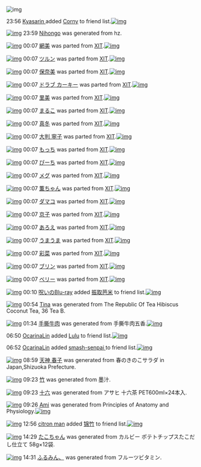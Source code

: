 ![img](http://gdrive-cdn.herokuapp.com/537b65a5bc09f0000721dda7/512px-barcode.png)

23:56 [Kyasarin ](http://www.barcodekanojo.com/user/489980/Kyasarin%20) added [Corny](http://www.barcodekanojo.com/kanojo/2845520/Corny) to friend list.[![img](http://www.deviantsart.com/3149dm5.png)](http://www.barcodekanojo.com/kanojo/2845520/Corny) 

[![img](http://www.deviantsart.com/1ssr0ph.png)](http://www.barcodekanojo.com/kanojo/3193537/Nihongo) 23:59 [Nihongo](http://www.barcodekanojo.com/kanojo/3193537/Nihongo) was generated from hz.

[![img](http://www.deviantsart.com/2al9sil.png)](http://www.barcodekanojo.com/kanojo/2388746/%E7%B6%B2%E7%BE%8E) 00:07 [網美](http://www.barcodekanojo.com/kanojo/2388746/%E7%B6%B2%E7%BE%8E) was parted from [XIT](http://www.barcodekanojo.com/kanojo/2388746/%E7%B6%B2%E7%BE%8E).[![img](http://www.deviantsart.com/815jg6.jpeg)](http://www.barcodekanojo.com/user/209348/XIT) 

[![img](http://www.deviantsart.com/2gd8ack.png)](http://www.barcodekanojo.com/kanojo/641962/%E3%83%84%E3%83%AB%E3%83%B3) 00:07 [ツルン](http://www.barcodekanojo.com/kanojo/641962/%E3%83%84%E3%83%AB%E3%83%B3) was parted from [XIT](http://www.barcodekanojo.com/kanojo/641962/%E3%83%84%E3%83%AB%E3%83%B3).[![img](http://www.deviantsart.com/815jg6.jpeg)](http://www.barcodekanojo.com/user/209348/XIT) 

[![img](http://www.deviantsart.com/3ssjivh.png)](http://www.barcodekanojo.com/kanojo/2516073/%E4%BF%9D%E5%A5%88%E7%BE%8E) 00:07 [保奈美](http://www.barcodekanojo.com/kanojo/2516073/%E4%BF%9D%E5%A5%88%E7%BE%8E) was parted from [XIT](http://www.barcodekanojo.com/kanojo/2516073/%E4%BF%9D%E5%A5%88%E7%BE%8E).[![img](http://www.deviantsart.com/815jg6.jpeg)](http://www.barcodekanojo.com/user/209348/XIT) 

[![img](http://www.deviantsart.com/14cleda.png)](http://www.barcodekanojo.com/kanojo/858048/%E3%83%89%E3%83%A9%E3%83%96%20%E3%82%AB%E3%83%BC%E3%82%AD%E3%83%BC) 00:07 [ドラブ カーキー](http://www.barcodekanojo.com/kanojo/858048/%E3%83%89%E3%83%A9%E3%83%96%20%E3%82%AB%E3%83%BC%E3%82%AD%E3%83%BC) was parted from [XIT](http://www.barcodekanojo.com/kanojo/858048/%E3%83%89%E3%83%A9%E3%83%96%20%E3%82%AB%E3%83%BC%E3%82%AD%E3%83%BC).[![img](http://www.deviantsart.com/815jg6.jpeg)](http://www.barcodekanojo.com/user/209348/XIT) 

[![img](http://www.deviantsart.com/3bduhq2.png)](http://www.barcodekanojo.com/kanojo/891365/%E9%87%8C%E7%BE%8E) 00:07 [里美](http://www.barcodekanojo.com/kanojo/891365/%E9%87%8C%E7%BE%8E) was parted from [XIT](http://www.barcodekanojo.com/kanojo/891365/%E9%87%8C%E7%BE%8E).[![img](http://www.deviantsart.com/815jg6.jpeg)](http://www.barcodekanojo.com/user/209348/XIT) 

[![img](http://www.deviantsart.com/17ef07r.png)](http://www.barcodekanojo.com/kanojo/443763/%E3%81%BE%E3%82%8B%E3%81%93) 00:07 [まるこ](http://www.barcodekanojo.com/kanojo/443763/%E3%81%BE%E3%82%8B%E3%81%93) was parted from [XIT](http://www.barcodekanojo.com/kanojo/443763/%E3%81%BE%E3%82%8B%E3%81%93).[![img](http://www.deviantsart.com/815jg6.jpeg)](http://www.barcodekanojo.com/user/209348/XIT) 

[![img](http://www.deviantsart.com/118jj5d.png)](http://www.barcodekanojo.com/kanojo/953168/%E7%9C%9F%E5%86%AC) 00:07 [真冬](http://www.barcodekanojo.com/kanojo/953168/%E7%9C%9F%E5%86%AC) was parted from [XIT](http://www.barcodekanojo.com/kanojo/953168/%E7%9C%9F%E5%86%AC).[![img](http://www.deviantsart.com/815jg6.jpeg)](http://www.barcodekanojo.com/user/209348/XIT) 

[![img](http://www.deviantsart.com/1db98aa.png)](http://www.barcodekanojo.com/kanojo/1312243/%E5%A4%A7%E5%88%A4%20%E5%AF%A7%E5%AD%90) 00:07 [大判 寧子](http://www.barcodekanojo.com/kanojo/1312243/%E5%A4%A7%E5%88%A4%20%E5%AF%A7%E5%AD%90) was parted from [XIT](http://www.barcodekanojo.com/kanojo/1312243/%E5%A4%A7%E5%88%A4%20%E5%AF%A7%E5%AD%90).[![img](http://www.deviantsart.com/815jg6.jpeg)](http://www.barcodekanojo.com/user/209348/XIT) 

[![img](http://www.deviantsart.com/3o27co7.png)](http://www.barcodekanojo.com/kanojo/1609087/%E3%82%82%E3%81%A3%E3%81%A1) 00:07 [もっち](http://www.barcodekanojo.com/kanojo/1609087/%E3%82%82%E3%81%A3%E3%81%A1) was parted from [XIT](http://www.barcodekanojo.com/kanojo/1609087/%E3%82%82%E3%81%A3%E3%81%A1).[![img](http://www.deviantsart.com/815jg6.jpeg)](http://www.barcodekanojo.com/user/209348/XIT) 

[![img](http://www.deviantsart.com/1npfnnj.png)](http://www.barcodekanojo.com/kanojo/1667839/%E3%81%B4%E3%83%BC%E3%81%A1) 00:07 [ぴーち](http://www.barcodekanojo.com/kanojo/1667839/%E3%81%B4%E3%83%BC%E3%81%A1) was parted from [XIT](http://www.barcodekanojo.com/kanojo/1667839/%E3%81%B4%E3%83%BC%E3%81%A1).[![img](http://www.deviantsart.com/815jg6.jpeg)](http://www.barcodekanojo.com/user/209348/XIT) 

[![img](http://www.deviantsart.com/2ovul0b.png)](http://www.barcodekanojo.com/kanojo/438208/%E3%83%A1%E3%82%B0) 00:07 [メグ](http://www.barcodekanojo.com/kanojo/438208/%E3%83%A1%E3%82%B0) was parted from [XIT](http://www.barcodekanojo.com/kanojo/438208/%E3%83%A1%E3%82%B0).[![img](http://www.deviantsart.com/815jg6.jpeg)](http://www.barcodekanojo.com/user/209348/XIT) 

[![img](http://www.deviantsart.com/5vn7tg.png)](http://www.barcodekanojo.com/kanojo/1422789/%E8%96%AB%E3%81%A1%E3%82%83%E3%82%93) 00:07 [薫ちゃん](http://www.barcodekanojo.com/kanojo/1422789/%E8%96%AB%E3%81%A1%E3%82%83%E3%82%93) was parted from [XIT](http://www.barcodekanojo.com/kanojo/1422789/%E8%96%AB%E3%81%A1%E3%82%83%E3%82%93).[![img](http://www.deviantsart.com/815jg6.jpeg)](http://www.barcodekanojo.com/user/209348/XIT) 

[![img](http://www.deviantsart.com/2vilpcd.png)](http://www.barcodekanojo.com/kanojo/366317/%E3%83%80%E3%83%9E%E3%82%B3) 00:07 [ダマコ](http://www.barcodekanojo.com/kanojo/366317/%E3%83%80%E3%83%9E%E3%82%B3) was parted from [XIT](http://www.barcodekanojo.com/kanojo/366317/%E3%83%80%E3%83%9E%E3%82%B3).[![img](http://www.deviantsart.com/815jg6.jpeg)](http://www.barcodekanojo.com/user/209348/XIT) 

[![img](http://www.deviantsart.com/1bi34df.png)](http://www.barcodekanojo.com/kanojo/810289/%E4%BA%AC%E5%AD%90) 00:07 [京子](http://www.barcodekanojo.com/kanojo/810289/%E4%BA%AC%E5%AD%90) was parted from [XIT](http://www.barcodekanojo.com/kanojo/810289/%E4%BA%AC%E5%AD%90).[![img](http://www.deviantsart.com/815jg6.jpeg)](http://www.barcodekanojo.com/user/209348/XIT) 

[![img](http://www.deviantsart.com/h1e8va.png)](http://www.barcodekanojo.com/kanojo/2513050/%E3%81%82%E3%82%8D%E3%81%88) 00:07 [あろえ](http://www.barcodekanojo.com/kanojo/2513050/%E3%81%82%E3%82%8D%E3%81%88) was parted from [XIT](http://www.barcodekanojo.com/kanojo/2513050/%E3%81%82%E3%82%8D%E3%81%88).[![img](http://www.deviantsart.com/815jg6.jpeg)](http://www.barcodekanojo.com/user/209348/XIT) 

[![img](http://www.deviantsart.com/17acbtb.png)](http://www.barcodekanojo.com/kanojo/547701/%E3%81%86%E3%81%BE%E3%81%86%E3%81%BE) 00:07 [うまうま](http://www.barcodekanojo.com/kanojo/547701/%E3%81%86%E3%81%BE%E3%81%86%E3%81%BE) was parted from [XIT](http://www.barcodekanojo.com/kanojo/547701/%E3%81%86%E3%81%BE%E3%81%86%E3%81%BE).[![img](http://www.deviantsart.com/815jg6.jpeg)](http://www.barcodekanojo.com/user/209348/XIT) 

[![img](http://www.deviantsart.com/334j4tq.png)](http://www.barcodekanojo.com/kanojo/1739880/%E5%BD%A9%E8%8F%9C) 00:07 [彩菜](http://www.barcodekanojo.com/kanojo/1739880/%E5%BD%A9%E8%8F%9C) was parted from [XIT](http://www.barcodekanojo.com/kanojo/1739880/%E5%BD%A9%E8%8F%9C).[![img](http://www.deviantsart.com/815jg6.jpeg)](http://www.barcodekanojo.com/user/209348/XIT) 

[![img](http://www.deviantsart.com/3jifl1n.png)](http://www.barcodekanojo.com/kanojo/350510/%E3%83%96%E3%83%AA%E3%83%B3) 00:07 [ブリン](http://www.barcodekanojo.com/kanojo/350510/%E3%83%96%E3%83%AA%E3%83%B3) was parted from [XIT](http://www.barcodekanojo.com/kanojo/350510/%E3%83%96%E3%83%AA%E3%83%B3).[![img](http://www.deviantsart.com/815jg6.jpeg)](http://www.barcodekanojo.com/user/209348/XIT) 

[![img](http://www.deviantsart.com/2jl52g5.png)](http://www.barcodekanojo.com/kanojo/307444/%E3%83%99%E3%83%AA%E3%83%BC) 00:07 [ベリー](http://www.barcodekanojo.com/kanojo/307444/%E3%83%99%E3%83%AA%E3%83%BC) was parted from [XIT](http://www.barcodekanojo.com/kanojo/307444/%E3%83%99%E3%83%AA%E3%83%BC).[![img](http://www.deviantsart.com/815jg6.jpeg)](http://www.barcodekanojo.com/user/209348/XIT) 

[![img](http://www.deviantsart.com/p8avmd.jpeg)](http://www.barcodekanojo.com/user/243256/%E5%91%AA%E3%81%84%E3%81%AEBlu-ray) 00:10 [呪いのBlu-ray](http://www.barcodekanojo.com/user/243256/%E5%91%AA%E3%81%84%E3%81%AEBlu-ray) added [振取芭米](http://www.barcodekanojo.com/kanojo/2880735/%E6%8C%AF%E5%8F%96%E8%8A%AD%E7%B1%B3) to friend list.[![img](http://www.deviantsart.com/1t5sq2u.png)](http://www.barcodekanojo.com/kanojo/2880735/%E6%8C%AF%E5%8F%96%E8%8A%AD%E7%B1%B3) 

[![img](http://www.deviantsart.com/6dkm5b.png)](http://www.barcodekanojo.com/kanojo/3193538/Tina) 00:54 [Tina](http://www.barcodekanojo.com/kanojo/3193538/Tina) was generated from The Republic Of Tea Hibiscus Coconut Tea, 36 Tea B.

[![img](http://www.deviantsart.com/2865urh.png)](http://www.barcodekanojo.com/kanojo/3193539/%E6%89%8B%E6%92%95%E7%89%9B%E8%82%89) 01:34 [手撕牛肉](http://www.barcodekanojo.com/kanojo/3193539/%E6%89%8B%E6%92%95%E7%89%9B%E8%82%89) was generated from 手撕牛肉五香.[![img](http://www.deviantsart.com/1h0edh3.jpeg)](http://www.barcodekanojo.com/product_images/barcode/6019348/1426610025/50x50x,PE6,P89,P8B,PE6,P92,P95,PE7,P89,P9B,PE8,P82,P89,PE4,PBA,P94,PE9,PA6,P99.jpg,qw=88,ah=88.pagespeed.ic.e4md6SyAZ4.jpg) 

06:50 [OcarinaLin](http://www.barcodekanojo.com/user/500600/OcarinaLin) added [Lulu](http://www.barcodekanojo.com/kanojo/2608423/Lulu) to friend list.[![img](http://www.deviantsart.com/9nkl09.png)](http://www.barcodekanojo.com/kanojo/2608423/Lulu) 

06:52 [OcarinaLin](http://www.barcodekanojo.com/user/500600/OcarinaLin) added [smash-senpai ](http://www.barcodekanojo.com/kanojo/3148788/smash-senpai%20) to friend list.[![img](http://www.deviantsart.com/1bf3d85.png)](http://www.barcodekanojo.com/kanojo/3148788/smash-senpai%20) 

[![img](http://www.deviantsart.com/3t00mjr.png)](http://www.barcodekanojo.com/kanojo/3193540/%E5%A4%A9%E7%A5%9E%20%E6%98%A5%E5%AD%90) 08:59 [天神 春子](http://www.barcodekanojo.com/kanojo/3193540/%E5%A4%A9%E7%A5%9E%20%E6%98%A5%E5%AD%90) was generated from 春のきのこサラダ in Japan,Shizuoka Prefecture.

[![img](http://www.deviantsart.com/1okfkro.png)](http://www.barcodekanojo.com/kanojo/3193541/%E7%AB%B9) 09:23 [竹](http://www.barcodekanojo.com/kanojo/3193541/%E7%AB%B9) was generated from 墨汁.

[![img](http://www.deviantsart.com/b3k9kj.png)](http://www.barcodekanojo.com/kanojo/3193542/%E5%8D%81%E5%85%AD) 09:23 [十六](http://www.barcodekanojo.com/kanojo/3193542/%E5%8D%81%E5%85%AD) was generated from アサヒ 十六茶 PET600ml×24本入.

[![img](http://www.deviantsart.com/2js6v2k.png)](http://www.barcodekanojo.com/kanojo/3193543/Ami) 09:26 [Ami](http://www.barcodekanojo.com/kanojo/3193543/Ami) was generated from Principles of Anatomy and Physiology.[![img](http://www.deviantsart.com/2mjauil.jpeg)](http://www.barcodekanojo.com/product_images/barcode/6019354/1426638326/Principles%20of%20Anatomy%20and%20Physiology.jpg) 

[![img](http://www.deviantsart.com/1lgmhdr.jpeg)](http://www.barcodekanojo.com/user/446393/citron%20man) 12:56 [citron man](http://www.barcodekanojo.com/user/446393/citron%20man) added [锦竹](http://www.barcodekanojo.com/kanojo/3143504/%E9%94%A6%E7%AB%B9) to friend list.[![img](http://www.deviantsart.com/35eggcc.png)](http://www.barcodekanojo.com/kanojo/3143504/%E9%94%A6%E7%AB%B9) 

[![img](http://www.deviantsart.com/3qmjnbl.png)](http://www.barcodekanojo.com/kanojo/3193544/%E3%81%9F%E3%81%93%E3%81%A1%E3%82%83%E3%82%93) 14:29 [たこちゃん](http://www.barcodekanojo.com/kanojo/3193544/%E3%81%9F%E3%81%93%E3%81%A1%E3%82%83%E3%82%93) was generated from カルビー ポテトチップスたこだし仕立て 58g×12袋.

[![img](http://www.deviantsart.com/3k1nkmr.png)](http://www.barcodekanojo.com/kanojo/3193545/%E3%81%B5%E3%82%8B%E3%81%BF%E3%82%93%E3%80%81) 14:31 [ふるみん、](http://www.barcodekanojo.com/kanojo/3193545/%E3%81%B5%E3%82%8B%E3%81%BF%E3%82%93%E3%80%81) was generated from フルーツビタミン.


